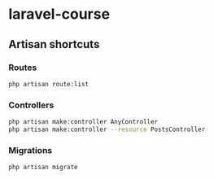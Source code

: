 # laravel-course

## Artisan shortcuts

### Routes

```bash
php artisan route:list
```

### Controllers

```bash
php artisan make:controller AnyController
php artisan make:controller --resource PostsController
```

### Migrations

```bash
php artisan migrate
```



